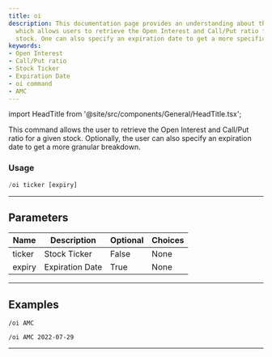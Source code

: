 ```yaml
---
title: oi
description: This documentation page provides an understanding about the oi command
  which allows users to retrieve the Open Interest and Call/Put ratio for a given
  stock. One can also specify an expiration date to get a more specific breakdown.
keywords:
- Open Interest
- Call/Put ratio
- Stock Ticker
- Expiration Date
- oi command
- AMC
---
```


import HeadTitle from '@site/src/components/General/HeadTitle.tsx';

<HeadTitle title="options: oi - Telegram Reference | OpenBB Bot Docs" />

This command allows the user to retrieve the Open Interest and Call/Put ratio for a given stock. Optionally, the user can also specify an expiration date to get a more granular breakdown.

### Usage

```python wordwrap
/oi ticker [expiry]
```

---

## Parameters

| Name | Description | Optional | Choices |
| ---- | ----------- | -------- | ------- |
| ticker | Stock Ticker | False | None |
| expiry | Expiration Date | True | None |


---

## Examples

```
/oi AMC
```

```
/oi AMC 2022-07-29
```
---
